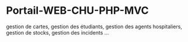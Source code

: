 # Portail-WEB-CHU-PHP-MVC
gestion de cartes, gestion des étudiants, gestion des agents hospitaliers, gestion de stocks, gestion des incidents ...
